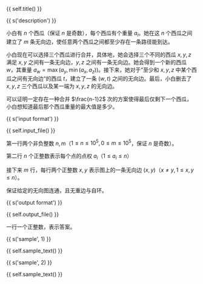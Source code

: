 {{ self.title() }}

{{ s('description') }}

小白有 $n$ 个西瓜（保证 $n$ 是奇数），每个西瓜有个重量 $a_i$。她在这 $n$ 个西瓜之间建立了 $m$ 条无向边，使任意两个西瓜之间都至少存在一条路径能到达。

小白现在可以选择三个西瓜进行合并，具体地，她会选择三个不同的西瓜 $x,y,z$ 满足 $x,y$ 之间有一条无向边，$y,z$ 之间有一条无向边。她会得到一个新的西瓜 $w$，其重量 $a_w=\max(a_y,\min(a_x,a_z))$。接下来，她对于”至少和 $x,y,z$ 中某个西瓜之间有无向边“的西瓜 $t$，建立了一条 $(w,t)$ 之间的无向边。最后，小白删去了 $x,y,z$ 三个西瓜以及某一端为 $x,y,z$ 的无向边。

可以证明一定存在一种合并 $\frac{n-1}2$ 次的方案使得最后仅剩下一个西瓜，小白想知道最后那个西瓜重量的最大值是多少。

{{ s('input format') }}

{{ self.input_file() }}

第一行两个非负整数 $n,m$（$1\le n\le 10^5,0\leq m\leq 10^5$，保证 $n$ 是奇数）。

第二行 $n$ 个正整数表示每个点的点权 $a_i$（$1\le a_i\le n$）

接下来 $m$ 行，每行两个正整数 $x,y$ 表示图上的一条无向边 $(x,y)$（$x\ne y,1\le x,y\le n$）。

保证给定的无向图连通，且无重边与自环。

{{ s('output format') }}

{{ self.output_file() }}

一行一个正整数，表示答案。

{{ s('sample', 1) }}

{{ self.sample_text() }}

{{ s('sample', 2) }}

{{ self.sample_text() }}

